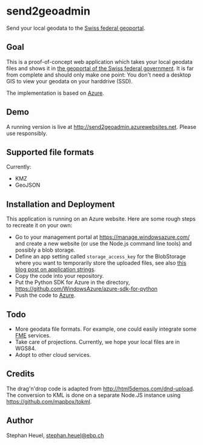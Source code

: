 # send2geoadmin

Send your local geodata to the [Swiss federal geoportal][geoadmin].

## Goal

This is a proof-of-concept web application which takes your local
geodata files and shows it in
[the geoportal of the Swiss federal government][geoadmin]. It is far
from complete and should only make one point: You don't need a desktop
GIS to view your geodata on your harddrive (SSD).

The implementation is based on [Azure][]. 

## Demo

A running version is live at
<http://send2geoadmin.azurewebsites.net>. Please use responsibly.

## Supported file formats

Currently:

- KMZ
- GeoJSON

## Installation and Deployment

This application is running on an Azure website. Here are some rough
steps to recreate it on your own:

- Go to your management portal at <https://manage.windowsazure.com/>
  and create a new website (or use the Node.js command line tools) and
  possibly a blob storage.
- Define an app setting called `storage_access_key` for the
  BlobStorage where you want to temporarily store the uploaded files,
  see also
  [this blog post on application strings][azure-connection-strings].
- Copy the code into your repository.
- Put the Python SDK for Azure in the directory,
  <https://github.com/WindowsAzure/azure-sdk-for-python>
- Push the code to [Azure][].

## Todo

- More geodata file formats. For example, one could easily integrate
  some [FME][] services.
- Take care of projections. Currently, we hope your local files are in
  WGS84.
- Adopt to other cloud services.

## Credits

The drag'n'drop code is adapted from
<http://html5demos.com/dnd-upload>. The conversion to KML is done on a
separate Node.JS instance using <https://github.com/mapbox/tokml>.

## Author

Stephan Heuel, stephan.heuel@ebp.ch

[FME]: http://www.safe.com/fme/fme-technology/
[Azure]: http://windowsazure.com
[geoadmin]: http://map.geo.admin.ch
[azure-connection-strings]: http://blogs.msdn.com/b/windowsazure/archive/2013/07/17/windows-azure-web-sites-how-application-strings-and-connection-strings-work.aspx
